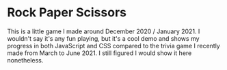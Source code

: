 # Rock Paper Scissors

This is a little game I made around December 2020 / January 2021. I wouldn't say it's any fun playing, but it's a cool demo and shows my progress in both JavaScript and CSS compared to the trivia game I recently made from March to June 2021. I still figured I would show it here nonetheless.